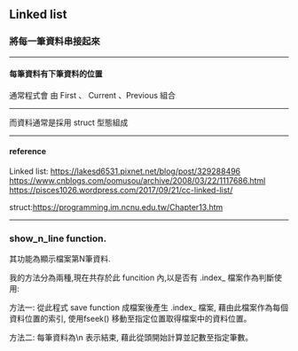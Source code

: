 ## Linked list 
### 將每一筆資料串接起來
-------
#### 每筆資料有下筆資料的位置
通常程式會
由 First 、 Current 、Previous 組合

--------
而資料通常是採用 struct 型態組成

--------
#### reference

Linked list: https://lakesd6531.pixnet.net/blog/post/329288496
https://www.cnblogs.com/oomusou/archive/2008/03/22/1117686.html
https://pisces1026.wordpress.com/2017/09/21/cc-linked-list/

struct:https://programming.im.ncnu.edu.tw/Chapter13.htm


--------
### show_n_line function.
其功能為顯示檔案第N筆資料.

我的方法分為兩種,現在共存於此 funcition 內,以是否有 .index_ 檔案作為判斷使用:


方法一:
從此程式 save function 成檔案後產生 .index_ 檔案,
藉由此檔案作為每個資料位置的索引,
使用fseek() 移動至指定位置取得檔案中的資料位置。


方法二:
每筆資料為\n 表示結束,
藉此從頭開始計算並記數至指定筆數。
